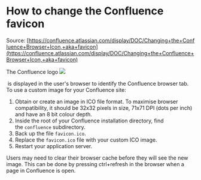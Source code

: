 # How to change the Confluence favicon

Source: [https://confluence.atlassian.com/display/DOC/Changing+the+Confluence+Browser+Icon,+aka+favicon](https://confluence.atlassian.com/display/DOC/Changing+the+Confluence+Browser+Icon,+aka+favicon)

The Confluence logo ![](http://confluence.atlassian.com/images/icons/favicon.png)

 is displayed in the user's browser to identify the Confluence browser tab. To use a custom image for your Confluence site:

1. Obtain or create an image in ICO file format. To maximise browser compatibility, it should be 32x32 pixels in size, 71x71 DPI (dots per inch) and have an 8 bit colour depth.
2. Inside the root of your Confluence installation directory, find the `confluence` subdirectory.
3. Back up the file `favicon.ico`.
4. Replace the `favicon.ico` file with your custom ICO image.
5. Restart your application server.

Users may need to clear their browser cache before they will see the new image. This can be done by pressing ctrl+refresh in the browser when a page in Confluence is open.